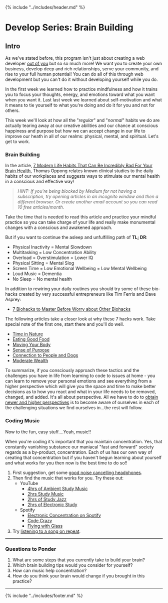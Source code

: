 {% include "../includes/header.md" %}

# Develop Series: Brain Building

## Intro

As we've stated before, this program isn't just about creating a web developer [out of you](https://youtu.be/Fqta4jyAs4k?t=12) but so so much more! We want you to create your own business, develop deep and rich relationships, serve your community, and rise to your full human potential! You can do all of this through web development but you can't do it without developing yourself while you do.

In the first week we learned how to practice mindfulness and how it trains you to focus your thoughts, energy, and emotions toward what you want when you want it. Last last week we learned about self-motivation and what it means to tie yourself to what you're doing and do it for you and not for others.

This week we'll look at how all the "*regular*" and "*normal*" habits we do are actually tearing away at our creative abilities and our chance at conscious happiness and purpose but how we can accept change in our life to improve our heath in all of our realms: physical, mental, and spiritual. Let's get to work.

### Brain Building

In the article, [7 Modern Life Habits That Can Be Incredibly Bad For Your Brain Health](https://medium.com/kaizen-habits/7-modern-life-habits-doing-the-most-damage-to-your-brain-e392c9cfee42), Thomas Oppong relates known clinical studies to the daily habits of our workplaces and suggests ways to stimulate our mental health in a conscious and effective way!

> *HINT: If you're being blocked by Medium for not having a subscription, try opening articles in an incognito window and then a different browser. Or create another email account so you can read 10 free articles/month.*

Take the time that is needed to read this article and practice your mindful practice so you can take charge of your life and really make monumental changes with a conscious and awakened approach.

But if you want to continue the asleep and unfulfilling path of **TL; DR**:

* Physical Inactivity = Mental Slowdown
* Multitasking = Low Concentration Ability
* Overload = Overstimulation = Lower IQ
* Physical Sitting = Mental Slog
* Screen Time = Low Emotional Wellbeing = Low Mental Wellbeing
* Loud Music = Dementia
* No Sleep = No mental health

In addition to rewiring your daily routines you should try some of these bio-hacks created by very successful entrepreneurs like Tim Ferris and Dave Asprey:

* [7 Biohacks to Master Before Worry about Other Biohacks](https://www.theatlantic.com/health/archive/2019/03/top-biohacks/584584/)

The following articles take a closer look at why these 7 hacks work. Take special note of the first one, start there and you'll do well.

* [Time in Nature](https://www.psychologytoday.com/us/blog/the-new-resilience/201801/why-connecting-nature-elevates-your-mental-health)
* [Eating Good Food](https://www.healthline.com/nutrition/11-brain-foods)
* [Moving Your Body](https://www.health.harvard.edu/blog/regular-exercise-changes-brain-improve-memory-thinking-skills-201404097110)
* [Sense of Purpose](https://www.psychologytoday.com/us/blog/the-new-resilience/201509/sense-awe-and-life-purpose-increases-your-mental-health)
* [Connection to People and Dogs](https://www.newportacademy.com/resources/well-being/pets-and-mental-health/#:~:text=Pets%20Support%20Recovery%20from%20Mental%20Illness&text=As%20a%20result%2C%20researchers%20found%20evidence%20that%20having%20a%20pet,people%20with%20mental%20health%20conditions.&text=All%20of%20them%20had%20been,or%20post%2Dtraumatic%20stress%20disorder.)
* [Moderate Wealth](https://news.berkeley.edu/2014/12/09/dominancebehavior/)

To summarize, if you consciously approach these tactics and the challenges you have in life from learning to code to issues at home - you can learn to remove your personal emotions and see everything from a higher perspective which will give you the space and time to make better decisions as to how you react and what in your life needs to be removed, changed, and added. It's all about perspective. All we have to do to [obtain newer and higher perspectives](https://www.treeoflifeteachings.com/6-getting-a-higher-perspective/) is to become aware of ourselves in each of the challenging situations we find ourselves in...the rest will follow.

### Coding Music

Now to the fun, easy stuff....Yeah, music!!

When you're coding it's important that you maintain concentration. Yes, that constantly vanishing substance our maniacal "fast and forward" society regards as a by-product, concentration. Each of us has our own way of creating that concentration but if you haven't begun learning about yourself and what works for you then now is the best time to do so!!

1. First suggestion, get some [good noise cancelling headphones](https://www.amazon.com/Sennheiser-HD-4-50-Headphones-Cancellation/dp/B01MSZSL4I/ref=sr_1_4?crid=1HJO73UU4HY7A&keywords=sennheiser+wireless+headphones&qid=1583262042&sprefix=sennheiser%2Caps%2C169&sr=8-4). 
1. Then find the music that works for you. Try these out:
    * YouTube
      * [4hrs of Ambient Study Music](https://www.youtube.com/watch?v=sjkrrmBnpGE)
      * [2hrs Study Music](https://www.youtube.com/watch?v=zzk5ohWYtAU)
      * [2hrs of Study Jazz](https://www.youtube.com/watch?v=PErqizZqLjI)
      * [2hrs of Electronic Study](https://www.youtube.com/watch?v=a4fv-BtzNmY)
    * Spotify
      * [Electronic Concentration on Spotify](https://open.spotify.com/playlist/37i9dQZF1DX3XuTDjo5z5z?si=F-y35pzLQI6YJphNPqXr3g)
      * [Code Crazy](https://open.spotify.com/playlist/1oCB5G3ROww1mifzKeguTd?si=T-1oFRFrTzGoyQc9T8pjqw)
      * [Flying with Glass](https://open.spotify.com/playlist/6P1TAoRN63XhzNa8jPsTxc?si=zUCBatBnQlqO1wgKtQo8HQ)
1. Try [listening to a song on repeat](https://writingcooperative.com/creativity-tools-listening-to-one-song-on-repeat-fdbace6c61e8).

*****

### Questions to Ponder

1. What are some steps that you currently take to build your brain?
1. Which brain building tips would you consider for yourself?
1. How can music help concentration?
1. How do you think your brain would change if you brought in this practice?

*****

{% include "../includes/footer.md" %}

 <!-- * Cajoling Confidence ### Cajoling Confidence [5 Things Confidence People Don't Do](https://nickwignall.com/confident-people/) -->
 <!-- * Relationship Maintenance https://www.higherperspectives.com/ -->
 <!-- * Emotional Ecstasy Book: UnF*ck Yourself, TedTalk: Alan Watkins and FunFunFunction: https://www.youtube.com/watch?v=hMMpRR84k-8 -->